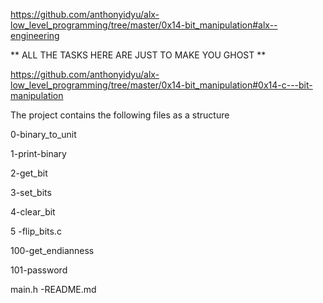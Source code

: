 https://github.com/anthonyidyu/alx-low_level_programming/tree/master/0x14-bit_manipulation#alx--engineering

** ALL THE TASKS HERE ARE JUST TO MAKE YOU GHOST **

https://github.com/anthonyidyu/alx-low_level_programming/tree/master/0x14-bit_manipulation#0x14-c---bit-manipulation

The project contains the following files as a structure

0-binary_to_unit

1-print-binary

2-get_bit

3-set_bits

4-clear_bit

5 -flip_bits.c

100-get_endianness

101-password

main.h -README.md
